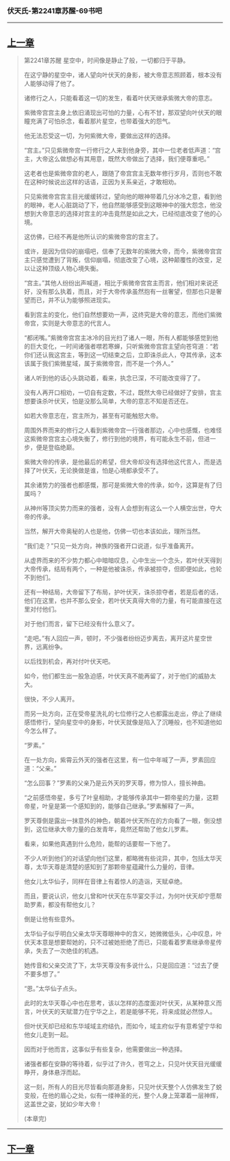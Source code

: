 ### 伏天氏-第2241章苏醒-69书吧

--------
[上一章](./c2282a6718cd691fcc45fa30a69348d8.md)
--------


>
>
>
>第2241章苏醒
>星空中，时间像是静止了般，一切都归于平静。
>
>在这宁静的星空中，诸人望向叶伏天的身影，被大帝意志照顾着，根本没有人能够动得了他了。
>
>诸修行之人，只能看着这一切的发生，看着叶伏天继承紫微大帝的意志。
>
>紫微帝宫宫主身上依旧涌现出可怕的力量，心有不甘，那双望向叶伏天的眼瞳充满了可怕杀念，看着那片星空，也带着强大的怨气。
>
>他无法忍受这一切，为何紫微大帝，要做出这样的选择。
>
>“宫主。”只见紫微帝宫一行修行之人来到他身旁，其中一位老者低声道：“宫主，大帝这么做想必有其用意，既然大帝做出了选择，我们便尊重吧。”
>
>这老者也是紫微帝宫的老人，跟随了帝宫宫主无数年修行岁月，否则也不敢在这种时候说出这样的话语，正因为关系亲近，才敢相劝。
>
>只见紫微帝宫宫主目光缓缓转过，望向他的眼神带着几分冰冷之意，看到他的眼神，老人心脏跳动了下，他自然能够感受到这眼神中的强大怨念，他没想到大帝意志的选择对宫主的冲击竟然是如此之大，已经彻底改变了他的心境。
>
>这仿佛，已经不再是他所认识的紫微帝宫的宫主了。
>
>或许，是因为信仰的崩塌吧，信奉了无数年的紫微大帝，而今，紫微帝宫宫主只感觉遭到了背叛，信仰崩塌，彻底改变了心境，这种颠覆性的改变，足以让这种顶级人物心境失衡。
>
>“宫主。”其他人纷纷出声喊道，相比于紫微帝宫宫主而言，他们相对来说还好，没有那么执着，而且，对于大帝传承虽然抱有一丝奢望，但那也只是奢望而已，并不认为能够照进现实。
>
>看到宫主的变化，他们自然想要劝一声，这终究是大帝的意志，而他们紫微帝宫，实则是大帝意志的代言人。
>
>“都闭嘴。”紫微帝宫宫主冰冷的目光扫了诸人一眼，所有人都能够感觉到他的巨大变化，一时间诸强者噤若寒蝉，只听紫微帝宫宫主望向苍穹道：“若你们还认我这宫主，等到这一切结束之后，立即诛杀此人，夺其传承，这本该属于我们紫微星域，属于紫微帝宫，而不是一个外人。”
>
>诸人听到他的话心头跳动着，看来，执念已深，不可能改变得了了。
>
>没有人再开口相劝，一切自有定数，不过，既然大帝已经做好了安排，宫主想要诛杀叶伏天，怕是没那么简单，大帝的意志不知是否还在。
>
>如若大帝意志在，宫主所为，甚至有可能触怒大帝。
>
>周围外界而来的修行之人看到紫微帝宫一行强者那边，心中也感慨，也难怪这紫微帝宫宫主心境失衡了，修行到他的境界，有可能永生不前，但进一步，便是登临绝巅。
>
>紫微大帝的传承，是他最后的希望，但大帝却没有选择他这代言人，而是选择了叶伏天，无论换做是谁，怕是心境都承受不了。
>
>其余诸势力的强者也都感慨，那可是紫微大帝的传承，如今，这算是有了归属吗？
>
>从神州等顶尖势力而来的强者，没有人会想到有这么一个人横空出世，夺大帝的传承。
>
>当然，解开大帝奥秘的人也是他，仿佛一切也本该如此，理所当然。
>
>“我们走？”只见一处方向，神族的强者开口说道，似乎准备离开。
>
>从虚界而来的不少势力都心中暗暗叹息，心中生出一个念头，若叶伏天得到大帝传承，结局有两个，一种是他被诛杀，传承被掠夺，但即便如此，也轮不到他们。
>
>还有一种结局，大帝留下了布局，护叶伏天，诛杀掠夺者，若是后者的话，他们在这里，也并不那么安全，若叶伏天真得大帝的力量，有可能直接在这里对付他们。
>
>对于他们而言，留下已经没有什么意义了。
>
>“走吧。”有人回应一声，顿时，不少强者纷纷迈步离去，离开这片星空世界，远离纷争。
>
>以后找到机会，再对付叶伏天吧。
>
>如今，他们都生出一股急迫感，叶伏天真不能再留了，对于他们的威胁太大。
>
>很快，不少人离开。
>
>而另一处方向，正在受帝星洗礼的七位修行之人也都露出走出，停止了继续感悟修行，望向星空中的身影，叶伏天就像是陷入了沉睡般，也不知道他如今怎么样了。
>
>“罗素。”
>
>在一处方向，紫霄云外天的强者在这里，有一位中年喊了一声，罗素回应道：“父亲。”
>
>“怎么回事？”罗素的父亲乃是云外天的罗天尊，修为惊人，擅长神曲。
>
>“之前感悟帝星，多亏了叶皇相助，才能够传承其中一颗帝星的力量，这颗帝星，叶皇是第一个感知到的，能够自己继承。”罗素解释了一声。
>
>罗天尊倒是露出一抹意外的神色，朝着叶伏天所在的方向看了一眼，倒没想到，这位继承大帝力量的白发青年，竟然还帮助了他女儿罗素。
>
>看来，如果他真遇到什么危险，能帮的话要帮一下他了。
>
>不少人听到他们的对话望向他们这里，都略微有些诧异，其中，包括太华天尊，太华天尊是清楚的感知到了那颗帝星蕴藏什么力量的，音律。
>
>他女儿太华仙子，同样在音律上有着惊人的造诣，天赋卓绝。
>
>而且，要说认识，他女儿曾和叶伏天在东华宴交手过，为何叶伏天却宁愿帮助罗素，都没有帮他女儿？
>
>倒是让他有些意外。
>
>太华仙子似乎明白父亲太华天尊眼神中的含义，她微微低头，心中叹息，叶伏天本意是想要帮她的，只不过被她拒绝了而已，只能看着罗素继承帝星传承，失去了一次绝佳的机遇。
>
>她传音和父亲交流了下，太华天尊没有多说什么，只是回应道：“过去了便不要多想了。”
>
>“恩。”太华仙子点头。
>
>此时的太华天尊心中也在思考，该以怎样的态度面对叶伏天，从某种意义而言，叶伏天的天赋潜力在宁华之上，若是能够不死，将来成就必然惊人。
>
>但叶伏天却已经和东华域域主府结仇，而如今，域主府似乎有意希望宁华和他女儿走到一起。
>
>因而对于他而言，这事似乎有些复杂，他需要做出一种选择。
>
>诸强者都在安静的等待着，似乎过了许久，苍穹之上，只见叶伏天目光缓缓睁开，身体悬浮而起。
>
>这一刻，所有人的目光尽皆看向那道身影，只见叶伏天整个人仿佛发生了蜕变般，在他的眉心之处，似有一缕神圣的光，整个人身上笼罩着一层神辉，这盖世之姿，犹如少年大帝！
>
>(本章完)
>
>

--------
[下一章](./3785f4bf6916e36a3fab5b3535d39785.md)
--------
